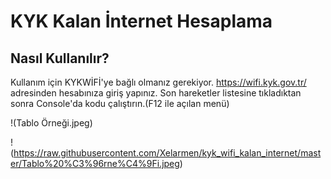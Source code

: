 # KYK Kalan İnternet Hesaplama
## Nasıl Kullanılır?
Kullanım için KYKWİFİ'ye bağlı olmanız gerekiyor. https://wifi.kyk.gov.tr/ adresinden hesabınıza giriş yapınız. Son hareketler listesine tıkladıktan sonra Console'da kodu çalıştırın.(F12 ile açılan menü)

!(Tablo Örneği.jpeg)

!(https://raw.githubusercontent.com/Xelarmen/kyk_wifi_kalan_internet/master/Tablo%20%C3%96rne%C4%9Fi.jpeg)
